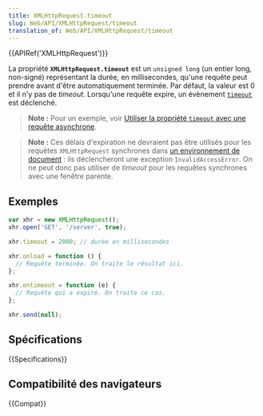 ```yaml
---
title: XMLHttpRequest.timeout
slug: Web/API/XMLHttpRequest/timeout
translation_of: Web/API/XMLHttpRequest/timeout
---
```


{{APIRef('XMLHttpRequest')}}

La propriété **`XMLHttpRequest.timeout`** est un `unsigned long` (un entier long, non-signé) représentant la durée, en millisecondes, qu'une requête peut prendre avant d'être automatiquement terminée. Par défaut, la valeur est 0 et il n'y pas de _timeout_. Lorsqu'une requête expire, un évènement [`timeout`](/fr/docs/Web/API/XMLHttpRequest/timeout_event) est déclenché.

> **Note :** Pour un exemple, voir [Utiliser la propriété `timeout` avec une requête asynchrone](/fr/docs/Web/API/XMLHttpRequest/Synchronous_and_Asynchronous_Requests#Example_using_a_timeout).

> **Note :** Ces délais d'expiration ne devraient pas être utilisés pour les requêtes `XMLHttpRequest` synchrones dans [un environnement de document](/fr/docs/Glossaire/Environnement_de_document) : ils déclencheront une exception `InvalidAccessError`. On ne peut donc pas utiliser de _timeout_ pour les requêtes synchrones avec une fenêtre parente.

## Exemples

```js
var xhr = new XMLHttpRequest();
xhr.open('GET', '/server', true);

xhr.timeout = 2000; // durée en millisecondes

xhr.onload = function () {
  // Requête terminée. On traite le résultat ici.
};

xhr.ontimeout = function (e) {
  // Requête qui a expiré. On traite ce cas.
};

xhr.send(null);
```

## Spécifications

{{Specifications}}

## Compatibilité des navigateurs

{{Compat}}
